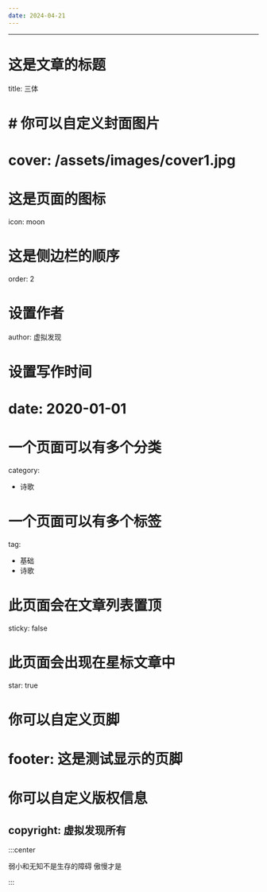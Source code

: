 ```yaml
---
date: 2024-04-21
---
```


---
# 这是文章的标题
title: 三体
# # 你可以自定义封面图片
# cover: /assets/images/cover1.jpg
# 这是页面的图标
icon: moon
# 这是侧边栏的顺序
order: 2
# 设置作者
author: 虚拟发现
# 设置写作时间
# date: 2020-01-01
# 一个页面可以有多个分类
category:
  - 诗歌
# 一个页面可以有多个标签
tag:
  - 基础
  - 诗歌
# 此页面会在文章列表置顶
sticky: false
# 此页面会出现在星标文章中
star: true
# 你可以自定义页脚
# footer: 这是测试显示的页脚
# 你可以自定义版权信息
copyright: 虚拟发现所有
---


<!-- more -->

:::center

弱小和无知不是生存的障碍
傲慢才是

::: 